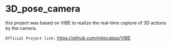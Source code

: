 # 3D_pose_camera

 this project was based on VIBE to realize the real-time capture of 3D actions by the camera. 

`Official Project link:` https://github.com/mkocabas/VIBE

